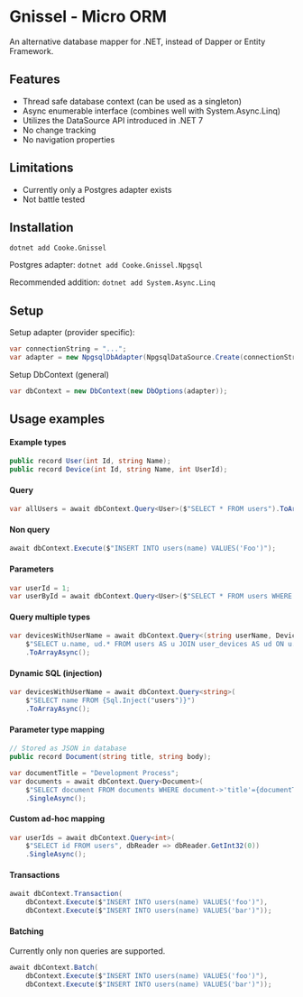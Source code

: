 # Gnissel - Micro ORM

An alternative database mapper for .NET, instead of Dapper or Entity Framework.

## Features

- Thread safe database context (can be used as a singleton)
- Async enumerable interface (combines well with System.Async.Linq)
- Utilizes the DataSource API introduced in .NET 7
- No change tracking
- No navigation properties

## Limitations

- Currently only a Postgres adapter exists
- Not battle tested

## Installation

`dotnet add Cooke.Gnissel`

Postgres adapter:
`dotnet add Cooke.Gnissel.Npgsql`

Recommended addition:
`dotnet add System.Async.Linq`

## Setup

Setup adapter (provider specific):

```csharp
var connectionString = "...";
var adapter = new NpgsqlDbAdapter(NpgsqlDataSource.Create(connectionString));
```

Setup DbContext (general)

```csharp
var dbContext = new DbContext(new DbOptions(adapter));
```

## Usage examples

#### Example types

```csharp
public record User(int Id, string Name);
public record Device(int Id, string Name, int UserId);
```

#### Query

```csharp
var allUsers = await dbContext.Query<User>($"SELECT * FROM users").ToArrayAsync();
```

#### Non query

```csharp
await dbContext.Execute($"INSERT INTO users(name) VALUES('Foo')");
```

#### Parameters

```csharp
var userId = 1;
var userById = await dbContext.Query<User>($"SELECT * FROM users WHERE id={userId}").SingleAsync();
```

#### Query multiple types

```csharp
var devicesWithUserName = await dbContext.Query<(string userName, Device device)>(
    $"SELECT u.name, ud.* FROM users AS u JOIN user_devices AS ud ON u.id=ud.user_id")
    .ToArrayAsync();
```

#### Dynamic SQL (injection)

```csharp
var devicesWithUserName = await dbContext.Query<string>(
    $"SELECT name FROM {Sql.Inject("users")}")
    .ToArrayAsync();
```

#### Parameter type mapping

```csharp
// Stored as JSON in database
public record Document(string title, string body);
```

```csharp
var documentTitle = "Development Process";
var documents = await dbContext.Query<Document>(
    $"SELECT document FROM documents WHERE document->'title'={documentTitle:jsonb}")
    .SingleAsync();
```

#### Custom ad-hoc mapping

```csharp
var userIds = await dbContext.Query<int>(
    $"SELECT id FROM users", dbReader => dbReader.GetInt32(0))
    .SingleAsync();
```

#### Transactions

```csharp
await dbContext.Transaction(
    dbContext.Execute($"INSERT INTO users(name) VALUES('foo')"),
    dbContext.Execute($"INSERT INTO users(name) VALUES('bar')"));
```

#### Batching

Currently only non queries are supported.

```csharp
await dbContext.Batch(
    dbContext.Execute($"INSERT INTO users(name) VALUES('foo')"),
    dbContext.Execute($"INSERT INTO users(name) VALUES('bar')"));
```

